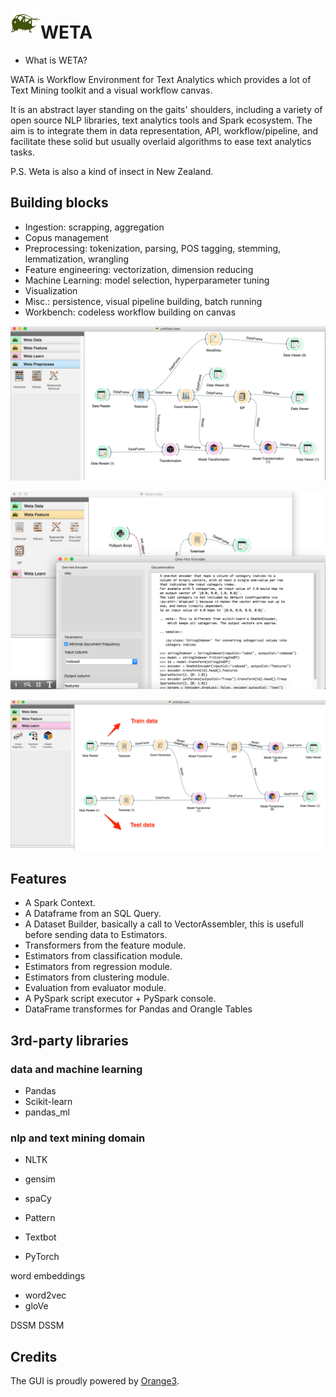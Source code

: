 ![](weta.png)WETA 
======================

- What is WETA?

WATA is Workflow Environment for Text Analytics which provides a lot of Text Mining toolkit and a visual workflow canvas.

It is an abstract layer standing on the gaits' shoulders, including a variety of open source NLP libraries, text analytics
tools and Spark ecosystem.
The aim is to integrate them in data representation, API, workflow/pipeline, and facilitate these solid but usually overlaid
algorithms to ease text analytics tasks.

P.S. Weta is also a kind of insect in New Zealand.


## Building blocks

- Ingestion: scrapping, aggregation
- Copus management
- Preprocessing: tokenization, parsing, POS tagging, stemming, lemmatization, wrangling
- Feature engineering: vectorization, dimension reducing
- Machine Learning: model selection, hyperparameter tuning
- Visualization
- Misc.: persistence, visual pipeline building, batch running
- Workbench: codeless workflow building on canvas

![](screenshot5.png)

![](screenshot3.png)

![](screenshot4.png)

Features
--------

  * A Spark Context.
  * A Dataframe from an SQL Query.
  * A Dataset Builder, basically a call to VectorAssembler, this is usefull before sending data to Estimators.
  * Transformers from the feature module.
  * Estimators from classification module.
  * Estimators from regression module.
  * Estimators from clustering module.
  * Evaluation from evaluator module.
  * A PySpark script executor + PySpark console.
  * DataFrame transformes for Pandas and Orangle Tables

## 3rd-party libraries

### data and machine learning
- Pandas
- Scikit-learn
- pandas_ml

### nlp and text mining domain
- NLTK
- gensim
- spaCy
- Pattern
- Textbot

- PyTorch


word embeddings
- word2vec
- gloVe

DSSM
DSSM

## Credits

The GUI is proudly powered by [Orange3](http://orange.biolab.si).

